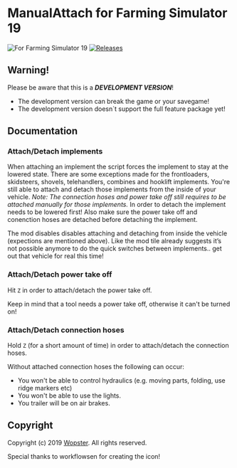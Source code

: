 # ManualAttach for Farming Simulator 19

![For Farming Simulator 19](https://img.shields.io/badge/Farming%20Simulator-19-FF7C00.svg) [![Releases](https://img.shields.io/github/release/stijnwop/guidanceSteering.svg)](https://github.com/stijnwop/manualAttach/releases)

## Warning!
Please be aware that this is a ***DEVELOPMENT VERSION***!
* The development version can break the game or your savegame!
* The development version doesn´t support the full feature package yet!

## Documentation

### Attach/Detach implements
When attaching an implement the script forces the implement to stay at the lowered state. There are some exceptions made for the frontloaders, skidsteers, shovels, telehandlers, combines and hooklift implements. You're still able to attach and detach those implements from the inside of your vehicle. 
*Note: The connection hoses and power take off still requires to be attached manually for those implements.*
In order to detach the implement needs to be lowered first! Also make sure the power take off and conenction hoses are detached before detaching the implement.

The mod disables disables attaching and detaching from inside the vehicle (expections are mentioned above). Like the mod tile already suggests it’s not possible anymore to do the quick switches between implements.. get out that vehicle for real this time! 

### Attach/Detach power take off
Hit `Z` in order to attach/detach the power take off.

Keep in mind that a tool needs a power take off, otherwise it can't be turned on!

### Attach/Detach connection hoses
Hold `Z` (for a short amount of time) in order to attach/detach the connection hoses.

Without attached connection hoses the following can occur:
- You won't be able to control hydraulics (e.g. moving parts, folding, use ridge markers etc)
- You won't be able to use the lights.
- You trailer will be on air brakes.


## Copyright
Copyright (c) 2019 [Wopster](https://github.com/stijnwop).
All rights reserved.

Special thanks to workflowsen for creating the icon! 
